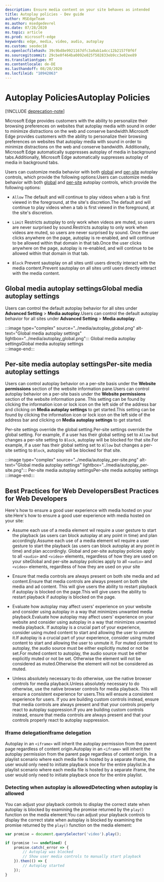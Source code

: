 ```yaml
---
description: Ensure media content on your site behaves as intended
title: Autoplay policies - Dev guide
author: MSEdgeTeam
ms.author: msedgedevrel
ms.date: 07/28/2020
ms.topic: article
ms.prod: microsoft-edge
keywords: edge, media, video, audio, autoplay
ms.custom: seodec18
ms.openlocfilehash: 39c9bd8e9921167dfc3a9ab1a4cc12b2157f0f6f
ms.sourcegitcommit: 29cbe0f464ba0092e025f502833eb9cc3e02ee89
ms.translationtype: MT
ms.contentlocale: de-DE
ms.lasthandoff: 08/20/2020
ms.locfileid: "10942063"
---
```

# <span data-ttu-id="9653e-104">Autoplay Policies</span><span class="sxs-lookup"><span data-stu-id="9653e-104">Autoplay Policies</span></span>  

[!INCLUDE [deprecation-note](../../includes/legacy-edge-note.md)]  

<span data-ttu-id="9653e-105">Microsoft Edge provides customers with the ability to personalize their browsing preferences on websites that autoplay media with sound in order to minimize distractions on the web and conserve bandwidth.</span><span class="sxs-lookup"><span data-stu-id="9653e-105">Microsoft Edge provides customers with the ability to personalize their browsing preferences on websites that autoplay media with sound in order to minimize distractions on the web and conserve bandwidth.</span></span>  <span data-ttu-id="9653e-106">Additionally, Microsoft Edge automatically suppresses autoplay of media in background tabs.</span><span class="sxs-lookup"><span data-stu-id="9653e-106">Additionally, Microsoft Edge automatically suppresses autoplay of media in background tabs.</span></span>  

<span data-ttu-id="9653e-107">Users can customize media behavior with both [global](#global-media-autoplay-settings) and [per-site](#per-site-media-autoplay-settings) autoplay controls, which provide the following options:</span><span class="sxs-lookup"><span data-stu-id="9653e-107">Users can customize media behavior with both [global](#global-media-autoplay-settings) and [per-site](#per-site-media-autoplay-settings) autoplay controls, which provide the following options:</span></span>  

*   `Allow`  <span data-ttu-id="9653e-108">The default and will continue to play videos when a tab is first viewed in the foreground, at the site's discretion.</span><span class="sxs-lookup"><span data-stu-id="9653e-108">The default and will continue to play videos when a tab is first viewed in the foreground, at the site's discretion.</span></span>  

*   `Limit`  <span data-ttu-id="9653e-109">Restricts autoplay to only work when videos are muted, so users are never surprised by sound.</span><span class="sxs-lookup"><span data-stu-id="9653e-109">Restricts autoplay to only work when videos are muted, so users are never surprised by sound.</span></span>  <span data-ttu-id="9653e-110">Once the user clicks anywhere on the page, autoplay is re-enabled, and will continue to be allowed within that domain in that tab.</span><span class="sxs-lookup"><span data-stu-id="9653e-110">Once the user clicks anywhere on the page, autoplay is re-enabled, and will continue to be allowed within that domain in that tab.</span></span>  

*   `Block`  <span data-ttu-id="9653e-111">Prevent sautoplay on all sites until users directly interact with the media content.</span><span class="sxs-lookup"><span data-stu-id="9653e-111">Prevent sautoplay on all sites until users directly interact with the media content.</span></span>  

## <span data-ttu-id="9653e-112">Global media autoplay settings</span><span class="sxs-lookup"><span data-stu-id="9653e-112">Global media autoplay settings</span></span>  

<span data-ttu-id="9653e-113">Users can control the default autoplay behavior for all sites under **Advanced Setting** > **Media autoplay**.</span><span class="sxs-lookup"><span data-stu-id="9653e-113">Users can control the default autoplay behavior for all sites under **Advanced Setting** > **Media autoplay**.</span></span>  

:::image type="complex" source="../media/autoplay_global.png" alt-text="Global media autoplay settings" lightbox="../media/autoplay_global.png":::
   <span data-ttu-id="9653e-115">Global media autoplay settings</span><span class="sxs-lookup"><span data-stu-id="9653e-115">Global media autoplay settings</span></span>  
:::image-end:::  

## <span data-ttu-id="9653e-116">Per-site media autoplay settings</span><span class="sxs-lookup"><span data-stu-id="9653e-116">Per-site media autoplay settings</span></span>  

<span data-ttu-id="9653e-117">Users can control autoplay behavior on a per-site basis under the **Website permissions** section of the website information pane.</span><span class="sxs-lookup"><span data-stu-id="9653e-117">Users can control autoplay behavior on a per-site basis under the **Website permissions** section of the website information pane.</span></span>  <span data-ttu-id="9653e-118">This setting can be found by clicking the information icon or lock icon on the left side of the address bar and clicking on **Media autoplay settings** to get started.</span><span class="sxs-lookup"><span data-stu-id="9653e-118">This setting can be found by clicking the information icon or lock icon on the left side of the address bar and clicking on **Media autoplay settings** to get started.</span></span>  

<span data-ttu-id="9653e-119">Per-site settings override the global setting.</span><span class="sxs-lookup"><span data-stu-id="9653e-119">Per-site settings override the global setting.</span></span>  <span data-ttu-id="9653e-120">For example, if a user has their global setting set to `Allow` but changes a per-site setting to `Block`, autoplay will be blocked for that site.</span><span class="sxs-lookup"><span data-stu-id="9653e-120">For example, if a user has their global setting set to `Allow` but changes a per-site setting to `Block`, autoplay will be blocked for that site.</span></span>  

:::image type="complex" source="../media/autoplay_per-site.png" alt-text="Global media autoplay settings" lightbox="../media/autoplay_per-site.png":::
   <span data-ttu-id="9653e-122">Per-site media autoplay settings</span><span class="sxs-lookup"><span data-stu-id="9653e-122">Per-site media autoplay settings</span></span>  
:::image-end:::  

## <span data-ttu-id="9653e-123">Best Practices for Web Developers</span><span class="sxs-lookup"><span data-stu-id="9653e-123">Best Practices for Web Developers</span></span>  

<span data-ttu-id="9653e-124">Here's how to ensure a good user experience with media hosted on your site:</span><span class="sxs-lookup"><span data-stu-id="9653e-124">Here's how to ensure a good user experience with media hosted on your site:</span></span>  

*   <span data-ttu-id="9653e-125">Assume each use of a media element wil require a user gesture to start the playback \(as users can block autoplay at any point in time\) and plan accordingly.</span><span class="sxs-lookup"><span data-stu-id="9653e-125">Assume each use of a media element wil require a user gesture to start the playback \(as users can block autoplay at any point in time\) and plan accordingly.</span></span>  <span data-ttu-id="9653e-126">Global and per-site autoplay policies apply to all `<audio>` and `<video>` elements, regardless of how they are used on your site</span><span class="sxs-lookup"><span data-stu-id="9653e-126">Global and per-site autoplay policies apply to all `<audio>` and `<video>` elements, regardless of how they are used on your site</span></span>  

*   <span data-ttu-id="9653e-127">Ensure that media controls are always present on both site media and ad content.</span><span class="sxs-lookup"><span data-stu-id="9653e-127">Ensure that media controls are always present on both site media and ad content.</span></span>  <span data-ttu-id="9653e-128">This will give users the ability to restart playback if autoplay is blocked on the page.</span><span class="sxs-lookup"><span data-stu-id="9653e-128">This will give users the ability to restart playback if autoplay is blocked on the page.</span></span>  

*   <span data-ttu-id="9653e-129">Evaluate how autoplay may affect users' experience on your website and consider using autoplay in a way that minimizes unwanted media playback.</span><span class="sxs-lookup"><span data-stu-id="9653e-129">Evaluate how autoplay may affect users' experience on your website and consider using autoplay in a way that minimizes unwanted media playback.</span></span>  <span data-ttu-id="9653e-130">If autoplay is a crucial part of your experience, consider using muted content to start and allowing the user to unmute it.</span><span class="sxs-lookup"><span data-stu-id="9653e-130">If autoplay is a crucial part of your experience, consider using muted content to start and allowing the user to unmute it.</span></span>  <span data-ttu-id="9653e-131">For muted content to autoplay, the audio source must be either explicitly muted or not be set.</span><span class="sxs-lookup"><span data-stu-id="9653e-131">For muted content to autoplay, the audio source must be either explicitly muted or not be set.</span></span>  <span data-ttu-id="9653e-132">Otherwise the element will not be considered as muted.</span><span class="sxs-lookup"><span data-stu-id="9653e-132">Otherwise the element will not be considered as muted.</span></span>  

*   <span data-ttu-id="9653e-133">Unless absolutely necessary to do otherwise, use the native browser controls for media playback.</span><span class="sxs-lookup"><span data-stu-id="9653e-133">Unless absolutely necessary to do otherwise, use the native browser controls for media playback.</span></span>  <span data-ttu-id="9653e-134">This will ensure a consistent experience for users.</span><span class="sxs-lookup"><span data-stu-id="9653e-134">This will ensure a consistent experience for users.</span></span>  <span data-ttu-id="9653e-135">If you are building custom controls instead, ensure that media controls are always present and that your controls properly react to autoplay suppression.</span><span class="sxs-lookup"><span data-stu-id="9653e-135">If you are building custom controls instead, ensure that media controls are always present and that your controls properly react to autoplay suppression.</span></span>  

### <span data-ttu-id="9653e-136">Iframe delegation</span><span class="sxs-lookup"><span data-stu-id="9653e-136">Iframe delegation</span></span>  

<span data-ttu-id="9653e-137">Autoplay in an `<iframe>` will inherit the autoplay permission from the parent page regardless of content origin.</span><span class="sxs-lookup"><span data-stu-id="9653e-137">Autoplay in an `<iframe>` will inherit the autoplay permission from the parent page regardless of content origin.</span></span>  <span data-ttu-id="9653e-138">In a playlist scenario where each media file is hosted by a separate iframe, the user would only need to initiate playback once for the entire playlist.</span><span class="sxs-lookup"><span data-stu-id="9653e-138">In a playlist scenario where each media file is hosted by a separate iframe, the user would only need to initiate playback once for the entire playlist.</span></span>  

### <span data-ttu-id="9653e-139">Detecting when autoplay is allowed</span><span class="sxs-lookup"><span data-stu-id="9653e-139">Detecting when autoplay is allowed</span></span>  

<span data-ttu-id="9653e-140">You can adjust your playback controls to display the correct state when autoplay is blocked by examining the promise returned by the `play()` function on the media element:</span><span class="sxs-lookup"><span data-stu-id="9653e-140">You can adjust your playback controls to display the correct state when autoplay is blocked by examining the promise returned by the `play()` function on the media element:</span></span>  

```javascript
var promise = document.querySelector('video').play();

if (promise !== undefined) { 
    promise.catch(_error => { 
        // Autoplay was blocked
        // Show user media controls to manually start playback
    }).then(() => { 
        // Autoplay started
    }); 
}
```  
